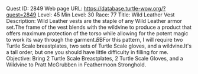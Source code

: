 Quest ID: 2849
Web page URL: https://database.turtle-wow.org/?quest=2849
Level: 45
Min Level: 30
Race: 77
Title: Wild Leather Vest
Description: Wild Leather vests are the staple of any Wild Leather armor set.The frame of the vest blends with the wildvine to produce a product that offers maximum protection of the torso while allowing for the potent magic to work its way through the garment.$B$BFor this pattern, I will require two Turtle Scale breastplates, two sets of Turtle Scale gloves, and a wildvine.It's a tall order, but one you should have little difficulty in filling for me.
Objective: Bring 2 Turtle Scale Breastplates, 2 Turtle Scale Gloves, and a Wildvine to Pratt McGrubben in Feathermoon Stronghold.
